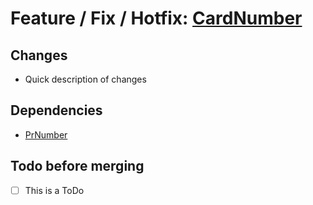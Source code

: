 # Feature / Fix / Hotfix: [CardNumber](thisisalinktokanbanize.com)

## Changes

- Quick description of changes

## Dependencies
- [PrNumber](url)

## Todo before merging

- [ ] This is a ToDo